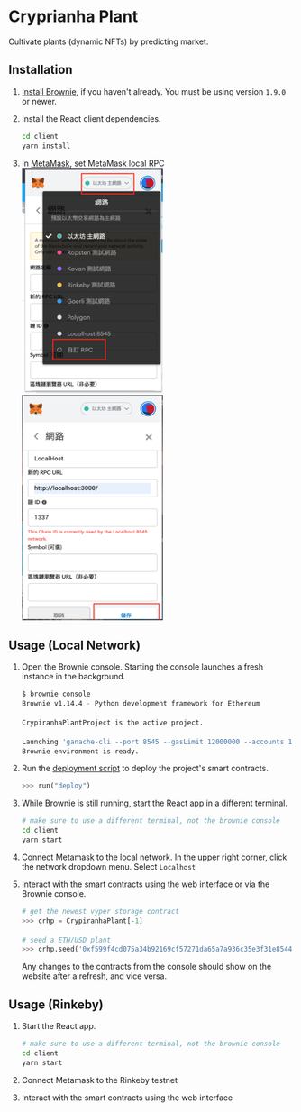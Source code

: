 # Cryprianha Plant
Cultivate plants (dynamic NFTs) by predicting market. 

## Installation

1. [Install Brownie](https://eth-brownie.readthedocs.io/en/stable/install.html), if you haven't already. You must be using version `1.9.0` or newer.

2. Install the React client dependencies.

    ```bash
    cd client
    yarn install
    ```

3. In [MetaMask](https://metamask.io/), set MetaMask local RPC  
<img src="./assets/CustomRPC.png" alt="Custom RPC" width="250" height="400"/><img src="./assets/CustomSettings.png" alt="Custom Settings" width="250" height="400"/>

## Usage (Local Network)

1. Open the Brownie console. Starting the console launches a fresh instance in the background.

    ```bash
    $ brownie console
    Brownie v1.14.4 - Python development framework for Ethereum

    CrypiranhaPlantProject is the active project.

    Launching 'ganache-cli --port 8545 --gasLimit 12000000 --accounts 10 --hardfork istanbul --mnemonic hill law jazz limb penalty escape public dish stand bracket blue jar'...
    Brownie environment is ready.
    ```

2. Run the [deployment script](scripts/deploy.py) to deploy the project's smart contracts.

    ```python
    >>> run("deploy")
    ```

3. While Brownie is still running, start the React app in a different terminal.

    ```bash
    # make sure to use a different terminal, not the brownie console
    cd client
    yarn start
    ```

4. Connect Metamask to the local network. In the upper right corner, click the network dropdown menu. Select `Localhost`


5. Interact with the smart contracts using the web interface or via the Brownie console.

    ```python
    # get the newest vyper storage contract
    >>> crhp = CrypiranhaPlant[-1]

    # seed a ETH/USD plant
    >>> crhp.seed('0xf599f4cd075a34b92169cf57271da65a7a936c35e3f31e854447fbb3e7eb736d')
    ```

    Any changes to the contracts from the console should show on the website after a refresh, and vice versa.


## Usage (Rinkeby)

1. Start the React app.

    ```bash
    # make sure to use a different terminal, not the brownie console
    cd client
    yarn start
    ```
2. Connect Metamask to the Rinkeby testnet

3. Interact with the smart contracts using the web interface
